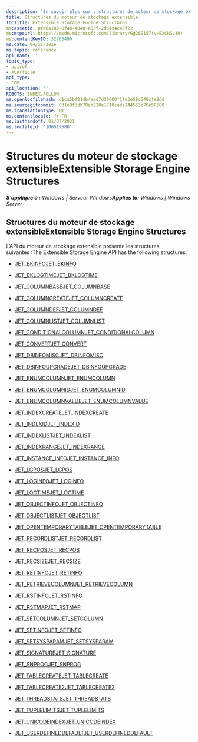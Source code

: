 ```yaml
---
description: 'En savoir plus sur : structures de moteur de stockage extensible'
title: Structures du moteur de stockage extensible
TOCTitle: Extensible Storage Engine Structures
ms:assetid: 0fe8a183-0f4b-4840-a53f-2d6494c43f22
ms:mtpsurl: https://msdn.microsoft.com/library/Gg269187(v=EXCHG.10)
ms:contentKeyID: 32765490
ms.date: 04/11/2016
ms.topic: reference
api_name: ''
topic_type:
- apiref
- kbArticle
api_type:
- COM
api_location: ''
ROBOTS: INDEX,FOLLOW
ms.openlocfilehash: d1ca5bf214b4aad7d39000f1fe3e58c540cfe8dd
ms.sourcegitcommit: 831e8f3db78ab820e1710cede244553c70e50500
ms.translationtype: MT
ms.contentlocale: fr-FR
ms.lasthandoff: 01/07/2021
ms.locfileid: "106519588"
---
```

# <a name="extensible-storage-engine-structures"></a><span data-ttu-id="0e04f-103">Structures du moteur de stockage extensible</span><span class="sxs-lookup"><span data-stu-id="0e04f-103">Extensible Storage Engine Structures</span></span>


<span data-ttu-id="0e04f-104">_**S’applique à :** Windows | Serveur Windows_</span><span class="sxs-lookup"><span data-stu-id="0e04f-104">_**Applies to:** Windows | Windows Server_</span></span>

## <a name="extensible-storage-engine-structures"></a><span data-ttu-id="0e04f-105">Structures du moteur de stockage extensible</span><span class="sxs-lookup"><span data-stu-id="0e04f-105">Extensible Storage Engine Structures</span></span>

<span data-ttu-id="0e04f-106">L’API du moteur de stockage extensible présente les structures suivantes :</span><span class="sxs-lookup"><span data-stu-id="0e04f-106">The Extensible Storage Engine API has the following structures:</span></span>

  - [<span data-ttu-id="0e04f-107">JET_BKINFO</span><span class="sxs-lookup"><span data-stu-id="0e04f-107">JET_BKINFO</span></span>](./jet-bkinfo-structure.md)

<!-- end list -->

  - [<span data-ttu-id="0e04f-108">JET_BKLOGTIME</span><span class="sxs-lookup"><span data-stu-id="0e04f-108">JET_BKLOGTIME</span></span>](./jet-bklogtime-structure.md)

<!-- end list -->

  - [<span data-ttu-id="0e04f-109">JET_COLUMNBASE</span><span class="sxs-lookup"><span data-stu-id="0e04f-109">JET_COLUMNBASE</span></span>](./jet-columnbase-structure.md)

<!-- end list -->

  - [<span data-ttu-id="0e04f-110">JET_COLUMNCREATE</span><span class="sxs-lookup"><span data-stu-id="0e04f-110">JET_COLUMNCREATE</span></span>](./jet-columncreate-structure.md)

<!-- end list -->

  - [<span data-ttu-id="0e04f-111">JET_COLUMNDEF</span><span class="sxs-lookup"><span data-stu-id="0e04f-111">JET_COLUMNDEF</span></span>](./jet-columndef-structure.md)

<!-- end list -->

  - [<span data-ttu-id="0e04f-112">JET_COLUMNLIST</span><span class="sxs-lookup"><span data-stu-id="0e04f-112">JET_COLUMNLIST</span></span>](./jet-columnlist-structure.md)

<!-- end list -->

  - [<span data-ttu-id="0e04f-113">JET_CONDITIONALCOLUMN</span><span class="sxs-lookup"><span data-stu-id="0e04f-113">JET_CONDITIONALCOLUMN</span></span>](./jet-conditionalcolumn-structure.md)

<!-- end list -->

  - [<span data-ttu-id="0e04f-114">JET_CONVERT</span><span class="sxs-lookup"><span data-stu-id="0e04f-114">JET_CONVERT</span></span>](./jet-convert-structure.md)

<!-- end list -->

  - [<span data-ttu-id="0e04f-115">JET_DBINFOMISC</span><span class="sxs-lookup"><span data-stu-id="0e04f-115">JET_DBINFOMISC</span></span>](./jet-dbinfomisc-structure.md)

<!-- end list -->

  - [<span data-ttu-id="0e04f-116">JET_DBINFOUPGRADE</span><span class="sxs-lookup"><span data-stu-id="0e04f-116">JET_DBINFOUPGRADE</span></span>](./jet-dbinfoupgrade-structure.md)

<!-- end list -->

  - [<span data-ttu-id="0e04f-117">JET_ENUMCOLUMN</span><span class="sxs-lookup"><span data-stu-id="0e04f-117">JET_ENUMCOLUMN</span></span>](./jet-enumcolumn-structure.md)

<!-- end list -->

  - [<span data-ttu-id="0e04f-118">JET_ENUMCOLUMNID</span><span class="sxs-lookup"><span data-stu-id="0e04f-118">JET_ENUMCOLUMNID</span></span>](./jet-enumcolumnid-structure.md)

<!-- end list -->

  - [<span data-ttu-id="0e04f-119">JET_ENUMCOLUMNVALUE</span><span class="sxs-lookup"><span data-stu-id="0e04f-119">JET_ENUMCOLUMNVALUE</span></span>](./jet-enumcolumnvalue-structure.md)

<!-- end list -->

  - [<span data-ttu-id="0e04f-120">JET_INDEXCREATE</span><span class="sxs-lookup"><span data-stu-id="0e04f-120">JET_INDEXCREATE</span></span>](./jet-indexcreate-structure.md)

<!-- end list -->

  - [<span data-ttu-id="0e04f-121">JET_INDEXID</span><span class="sxs-lookup"><span data-stu-id="0e04f-121">JET_INDEXID</span></span>](./jet-indexid-structure.md)

<!-- end list -->

  - [<span data-ttu-id="0e04f-122">JET_INDEXLIST</span><span class="sxs-lookup"><span data-stu-id="0e04f-122">JET_INDEXLIST</span></span>](./jet-indexlist-structure.md)

<!-- end list -->

  - [<span data-ttu-id="0e04f-123">JET_INDEXRANGE</span><span class="sxs-lookup"><span data-stu-id="0e04f-123">JET_INDEXRANGE</span></span>](./jet-indexrange-structure.md)

<!-- end list -->

  - [<span data-ttu-id="0e04f-124">JET_INSTANCE_INFO</span><span class="sxs-lookup"><span data-stu-id="0e04f-124">JET_INSTANCE_INFO</span></span>](./jet-instance-info-structure.md)

<!-- end list -->

  - [<span data-ttu-id="0e04f-125">JET_LGPOS</span><span class="sxs-lookup"><span data-stu-id="0e04f-125">JET_LGPOS</span></span>](./jet-lgpos-structure.md)

<!-- end list -->

  - [<span data-ttu-id="0e04f-126">JET_LOGINFO</span><span class="sxs-lookup"><span data-stu-id="0e04f-126">JET_LOGINFO</span></span>](./jet-loginfo-structure.md)

<!-- end list -->

  - [<span data-ttu-id="0e04f-127">JET_LOGTIME</span><span class="sxs-lookup"><span data-stu-id="0e04f-127">JET_LOGTIME</span></span>](./jet-logtime-structure.md)

<!-- end list -->

  - [<span data-ttu-id="0e04f-128">JET_OBJECTINFO</span><span class="sxs-lookup"><span data-stu-id="0e04f-128">JET_OBJECTINFO</span></span>](./jet-objectinfo-structure.md)

<!-- end list -->

  - [<span data-ttu-id="0e04f-129">JET_OBJECTLIST</span><span class="sxs-lookup"><span data-stu-id="0e04f-129">JET_OBJECTLIST</span></span>](./jet-objectlist-structure.md)

<!-- end list -->

  - [<span data-ttu-id="0e04f-130">JET_OPENTEMPORARYTABLE</span><span class="sxs-lookup"><span data-stu-id="0e04f-130">JET_OPENTEMPORARYTABLE</span></span>](./jet-opentemporarytable-structure.md)

<!-- end list -->

  - [<span data-ttu-id="0e04f-131">JET_RECORDLIST</span><span class="sxs-lookup"><span data-stu-id="0e04f-131">JET_RECORDLIST</span></span>](./jet-recordlist-structure.md)

<!-- end list -->

  - [<span data-ttu-id="0e04f-132">JET_RECPOS</span><span class="sxs-lookup"><span data-stu-id="0e04f-132">JET_RECPOS</span></span>](./jet-recpos-structure.md)

<!-- end list -->

  - [<span data-ttu-id="0e04f-133">JET_RECSIZE</span><span class="sxs-lookup"><span data-stu-id="0e04f-133">JET_RECSIZE</span></span>](./jet-recsize-structure.md)

<!-- end list -->

  - [<span data-ttu-id="0e04f-134">JET_RETINFO</span><span class="sxs-lookup"><span data-stu-id="0e04f-134">JET_RETINFO</span></span>](./jet-retinfo-structure.md)

<!-- end list -->

  - [<span data-ttu-id="0e04f-135">JET_RETRIEVECOLUMN</span><span class="sxs-lookup"><span data-stu-id="0e04f-135">JET_RETRIEVECOLUMN</span></span>](./jet-retrievecolumn-structure.md)

<!-- end list -->

  - [<span data-ttu-id="0e04f-136">JET_RSTINFO</span><span class="sxs-lookup"><span data-stu-id="0e04f-136">JET_RSTINFO</span></span>](./jet-rstinfo-structure.md)

<!-- end list -->

  - [<span data-ttu-id="0e04f-137">JET_RSTMAP</span><span class="sxs-lookup"><span data-stu-id="0e04f-137">JET_RSTMAP</span></span>](./jet-rstmap-structure.md)

<!-- end list -->

  - [<span data-ttu-id="0e04f-138">JET_SETCOLUMN</span><span class="sxs-lookup"><span data-stu-id="0e04f-138">JET_SETCOLUMN</span></span>](./jet-setcolumn-structure.md)

<!-- end list -->

  - [<span data-ttu-id="0e04f-139">JET_SETINFO</span><span class="sxs-lookup"><span data-stu-id="0e04f-139">JET_SETINFO</span></span>](./jet-setinfo-structure.md)

<!-- end list -->

  - [<span data-ttu-id="0e04f-140">JET_SETSYSPARAM</span><span class="sxs-lookup"><span data-stu-id="0e04f-140">JET_SETSYSPARAM</span></span>](./jet-setsysparam-structure.md)

<!-- end list -->

  - [<span data-ttu-id="0e04f-141">JET_SIGNATURE</span><span class="sxs-lookup"><span data-stu-id="0e04f-141">JET_SIGNATURE</span></span>](./jet-signature-structure.md)

<!-- end list -->

  - [<span data-ttu-id="0e04f-142">JET_SNPROG</span><span class="sxs-lookup"><span data-stu-id="0e04f-142">JET_SNPROG</span></span>](./jet-snprog-structure.md)

<!-- end list -->

  - [<span data-ttu-id="0e04f-143">JET_TABLECREATE</span><span class="sxs-lookup"><span data-stu-id="0e04f-143">JET_TABLECREATE</span></span>](./jet-tablecreate-structure.md)

<!-- end list -->

  - [<span data-ttu-id="0e04f-144">JET_TABLECREATE2</span><span class="sxs-lookup"><span data-stu-id="0e04f-144">JET_TABLECREATE2</span></span>](./jet-tablecreate2-structure.md)

<!-- end list -->

  - [<span data-ttu-id="0e04f-145">JET_THREADSTATS</span><span class="sxs-lookup"><span data-stu-id="0e04f-145">JET_THREADSTATS</span></span>](./jet-threadstats-structure.md)

<!-- end list -->

  - [<span data-ttu-id="0e04f-146">JET_TUPLELIMITS</span><span class="sxs-lookup"><span data-stu-id="0e04f-146">JET_TUPLELIMITS</span></span>](./jet-tuplelimits-structure.md)

<!-- end list -->

  - [<span data-ttu-id="0e04f-147">JET_UNICODEINDEX</span><span class="sxs-lookup"><span data-stu-id="0e04f-147">JET_UNICODEINDEX</span></span>](./jet-unicodeindex-structure.md)

<!-- end list -->

  - [<span data-ttu-id="0e04f-148">JET_USERDEFINEDDEFAULT</span><span class="sxs-lookup"><span data-stu-id="0e04f-148">JET_USERDEFINEDDEFAULT</span></span>](./jet-userdefineddefault-structure.md)
